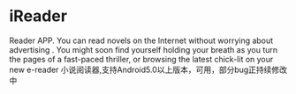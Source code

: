 # iReader
Reader APP. You can read novels on the Internet without worrying about advertising .
You might soon find yourself holding your breath as you turn the pages of a fast-paced thriller, or browsing the latest chick-lit on your new e-reader
小说阅读器,支持Android5.0以上版本，可用，部分bug正持续修改中
